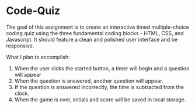 # Code-Quiz

The goal of this assignment is to create an interactive timed multiple-choice coding quiz using the three fundamental coding blocks - HTML, CSS, and Javascript.  It should feature a clean and polished user interface and be responsive.

What I plan to accomplish:
1. When the user cicks the started button, a timer will begin and a question will appear
2. When the question is answered, another question will appear.
3. If the question is answered incorrectly, the time is subtracted from the clock.
4. When the game is over, initials and score will be saved in local storage.



